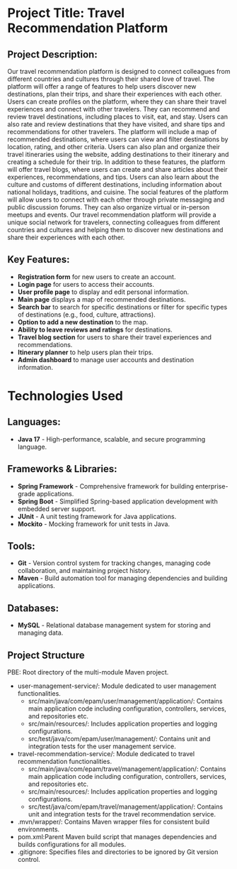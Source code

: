 # Project Title: Travel Recommendation Platform

## Project Description:
Our travel recommendation platform is designed to connect colleagues from different countries and cultures through their shared love of travel. The platform will offer a range of features to help users discover new destinations, plan their trips, and share their experiences with each other.
Users can create profiles on the platform, where they can share their travel experiences and connect with other travelers. They can recommend and review travel destinations, including places to visit, eat, and stay. Users can also rate and review destinations that they have visited, and share tips and recommendations for other travelers.
The platform will include a map of recommended destinations, where users can view and filter destinations by location, rating, and other criteria. Users can also plan and organize their travel itineraries using the website, adding destinations to their itinerary and creating a schedule for their trip.
In addition to these features, the platform will offer travel blogs, where users can create and share articles about their experiences, recommendations, and tips. Users can also learn about the culture and customs of different destinations, including information about national holidays, traditions, and cuisine.
The social features of the platform will allow users to connect with each other through private messaging and public discussion forums. They can also organize virtual or in-person meetups and events.
Our travel recommendation platform will provide a unique social network for travelers, connecting colleagues from different countries and cultures and helping them to discover new destinations and share their experiences with each other.

## Key Features:
- **Registration form** for new users to create an account.
- **Login page** for users to access their accounts.
- **User profile page** to display and edit personal information.
- **Main page** displays a map of recommended destinations.
- **Search bar** to search for specific destinations or filter for specific types of destinations (e.g., food, culture, attractions).
- **Option to add a new destination** to the map.
- **Ability to leave reviews and ratings** for destinations.
- **Travel blog section** for users to share their travel experiences and recommendations.
- **Itinerary planner** to help users plan their trips.
- **Admin dashboard** to manage user accounts and destination information.

# Technologies Used

## Languages:
- **Java 17** - High-performance, scalable, and secure programming language.

## Frameworks & Libraries:
- **Spring Framework** - Comprehensive framework for building enterprise-grade applications.
- **Spring Boot** - Simplified Spring-based application development with embedded server support.
- **JUnit** - A unit testing framework for Java applications.
- **Mockito** - Mocking framework for unit tests in Java.

## Tools:
- **Git** - Version control system for tracking changes, managing code collaboration, and maintaining project history.
- **Maven** - Build automation tool for managing dependencies and building applications.


## Databases:
- **MySQL** - Relational database management system for storing and managing data.

## Project Structure

PBE: Root directory of the multi-module Maven project.
- user-management-service/: Module dedicated to user management functionalities.
    - src/main/java/com/epam/user/management/application/: Contains main application code including configuration, controllers, services, and repositories etc.
    - src/main/resources/: Includes application properties and logging configurations.
    - src/test/java/com/epam/user/management/: Contains unit and integration tests for the user management service.
- travel-recommendation-service/: Module dedicated to travel recommendation functionalities.
    - src/main/java/com/epam/travel/management/application/: Contains main application code including configuration, controllers, services, and repositories etc.
    - src/main/resources/: Includes application properties and logging configurations.
    - src/test/java/com/epam/travel/management/application/: Contains unit and integration tests for the travel recommendation service.
- .mvn/wrapper/: Contains Maven wrapper files for consistent build environments.
- pom.xml:Parent Maven build script that manages dependencies and builds configurations for all modules.
- .gitignore: Specifies files and directories to be ignored by Git version control.

